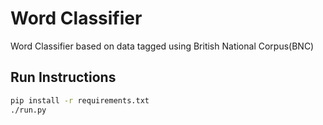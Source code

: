 # Word Classifier

Word Classifier based on data tagged using British National Corpus(BNC)

## Run Instructions

```sh
pip install -r requirements.txt
./run.py
```

